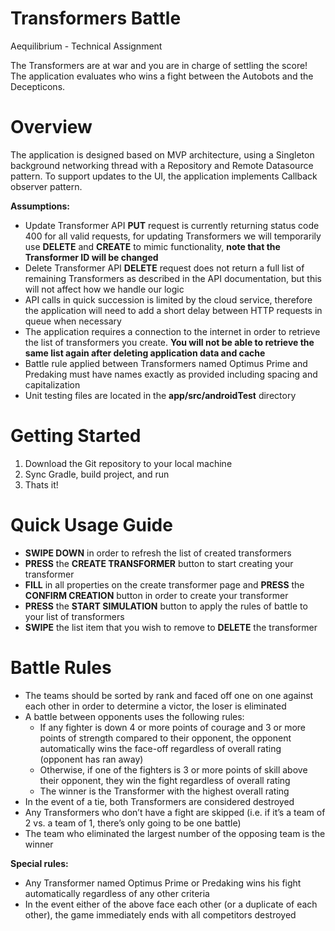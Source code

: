 # Transformers Battle
Aequilibrium - Technical Assignment

The Transformers are at war and you are in charge of settling the score! The application evaluates who wins a fight between the Autobots and the Decepticons.

# Overview
The application is designed based on MVP architecture, using a Singleton background networking thread with a Repository and Remote Datasource pattern. To support updates to the UI, the application implements Callback observer pattern.

**Assumptions:**
* Update Transformer API **PUT** request is currently returning status code 400 for all valid requests, for updating Transformers we will temporarily use **DELETE** and **CREATE** to mimic functionality, **note that the Transformer ID will be changed** 
* Delete Transformer API **DELETE** request does not return a full list of remaining Transformers as described in the API documentation, but this will not affect how we handle our logic
* API calls in quick succession is limited by the cloud service, therefore the application will need to add a short delay between HTTP requests in queue when necessary
* The application requires a connection to the internet in order to retrieve the list of transformers you create. **You will not be able to retrieve the same list again after deleting application data and cache**
* Battle rule applied between Transformers named Optimus Prime and Predaking must have names exactly as provided including spacing and capitalization
* Unit testing files are located in the **app/src/androidTest** directory
# Getting Started
1. Download the Git repository to your local machine
2. Sync Gradle, build project, and run
3. Thats it!

# Quick Usage Guide
* **SWIPE DOWN** in order to refresh the list of created transformers
* **PRESS** the **CREATE TRANSFORMER** button to start creating your transformer
* **FILL** in all properties on the create transformer page and **PRESS** the **CONFIRM CREATION** button in order to create your transformer
* **PRESS** the **START SIMULATION** button to apply the rules of battle to your list of transformers
* **SWIPE** the list item that you wish to remove to **DELETE** the transformer

# Battle Rules

* The teams should be sorted by rank and faced off one on one against each other in order to determine a victor, the loser is eliminated
* A battle between opponents uses the following rules:
  * If any fighter is down 4 or more points of courage and 3 or more points of strength compared to their opponent, the opponent automatically wins the face-off regardless of overall rating (opponent has ran away)
  * Otherwise, if one of the fighters is 3 or more points of skill above their opponent, they win the fight regardless of overall rating
  * The winner is the Transformer with the highest overall rating
* In the event of a tie, both Transformers are considered destroyed
* Any Transformers who don’t have a fight are skipped (i.e. if it’s a team of 2 vs. a team of 1, there’s only going to be one battle)
* The team who eliminated the largest number of the opposing team is the winner

**Special rules:**
* Any Transformer named Optimus Prime or Predaking wins his fight automatically regardless of any other criteria
* In the event either of the above face each other (or a duplicate of each other), the game immediately ends with all competitors destroyed
